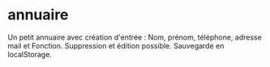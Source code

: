 # annuaire
Un petit annuaire avec création d'entrée : Nom, prénom, téléphone, adresse mail et Fonction. 
Suppression et édition possible. Sauvegarde en localStorage.
